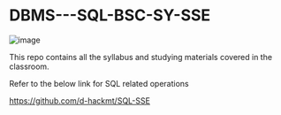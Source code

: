 # DBMS---SQL-BSC-SY-SSE

![image](https://github.com/user-attachments/assets/6db6504d-72d4-49ff-9d17-fa884199d1d5)

This repo contains all the syllabus and studying materials covered in the classroom.

Refer to the below link for SQL related operations

https://github.com/d-hackmt/SQL-SSE


